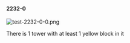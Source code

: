 #### 2232-0
![test-2232-0-0.png](https://github.com/lil-lab/nlvr/raw/master/nlvr/test/images/1/test-2232-0-0.png "test-2232-0-0.png")

There is 1 tower with at least 1 yellow block in it